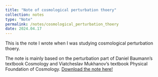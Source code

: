 ```yaml
---
title: "Note of cosmological perturbation thoery"
collection: notes
type: "Note"
permalink: /notes/cosmological_perturbation_thoery
date: 2024.04.17
---
```


This is the note I wrote when I was studying cosmological perturbation thoery.

The note is mainly based on the perturbation part of Daniel Baumann’s textbook Cosmology and Viatcheslav Mukhanov’s textbook Physical Foundation of Cosmology. [Download the note here!](https://qcoolcat.github.io/files/notes/Perturbation.pdf)
